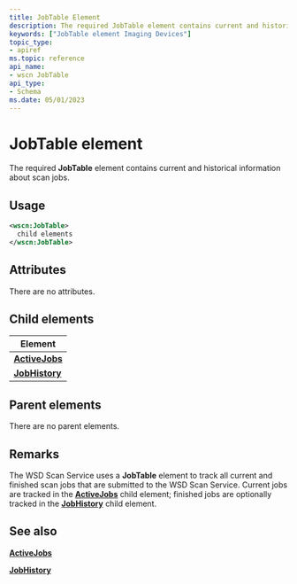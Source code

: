```yaml
---
title: JobTable Element
description: The required JobTable element contains current and historical information about scan jobs.
keywords: ["JobTable element Imaging Devices"]
topic_type:
- apiref
ms.topic: reference
api_name:
- wscn JobTable
api_type:
- Schema
ms.date: 05/01/2023
---
```


# JobTable element

The required **JobTable** element contains current and historical information about scan jobs.

## Usage

```xml
<wscn:JobTable>
  child elements
</wscn:JobTable>
```

## Attributes

There are no attributes.

## Child elements

| Element |
|--|
| [**ActiveJobs**](activejobs.md) |
| [**JobHistory**](jobhistory2.md) |

## Parent elements

There are no parent elements.

## Remarks

The WSD Scan Service uses a **JobTable** element to track all current and finished scan jobs that are submitted to the WSD Scan Service. Current jobs are tracked in the [**ActiveJobs**](activejobs.md) child element; finished jobs are optionally tracked in the [**JobHistory**](jobhistory2.md) child element.

## See also

[**ActiveJobs**](activejobs.md)

[**JobHistory**](jobhistory2.md)
